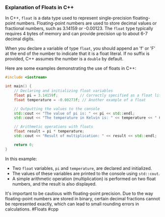 ### Explanation of Floats in C++

In C++, `float` is a data type used to represent single-precision floating-point numbers. Floating-point numbers are used to store decimal values or fractional numbers, such as 3.14159 or -0.00123. The `float` type typically requires 4 bytes of memory and can provide precision up to about 6-7 decimal digits.

When you declare a variable of type `float`, you should append an 'f' or 'F' at the end of the number to indicate that it is a float literal. If no suffix is provided, C++ assumes the number is a `double` by default.

Here are some examples demonstrating the use of floats in C++:

```cpp
#include <iostream>

int main() {
    // Declaring and initializing float variables
    float pi = 3.14159f;          // Correctly specified as a float literal
    float temperature = -0.00273f; // Another example of a float

    // Outputting the values to the console
    std::cout << "The value of pi is: " << pi << std::endl;
    std::cout << "The temperature in Kelvin is: " << temperature << " K" << std::endl;

    // Arithmetic operations with floats
    float result = pi * temperature;
    std::cout << "Result of multiplication: " << result << std::endl;

    return 0;
}
```

In this example:
- Two `float` variables, `pi` and `temperature`, are declared and initialized.
- The values of these variables are printed to the console using `std::cout`.
- A simple arithmetic operation (multiplication) is performed on two float numbers, and the result is also displayed.

It's important to be cautious with floating-point precision. Due to the way floating-point numbers are stored in binary, certain decimal fractions cannot be represented exactly, which can lead to small rounding errors in calculations. #Floats #cpp